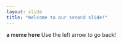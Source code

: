```yaml
---
layout: slide
title: "Welcome to our second slide!"
---
```

**a meme here**
Use the left arrow to go back!
